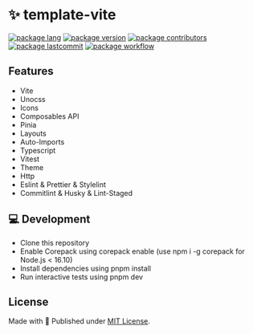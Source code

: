 # ✨ template-vite

[![package lang][lang]][lang]
[![package version][version]][version]
[![package contributors][contributors]][contributors]
[![package lastcommit][lastcommit]][lastcommit]
[![package workflow][workflow]][workflow]

## Features

- Vite
- Unocss
- Icons
- Composables API
- Pinia
- Layouts
- Auto-Imports
- Typescript
- Vitest
- Theme
- Http
- Eslint & Prettier & Stylelint
- Commitlint & Husky & Lint-Staged

## 💻 Development

- Clone this repository
- Enable Corepack using corepack enable (use npm i -g corepack for Node.js < 16.10)
- Install dependencies using pnpm install
- Run interactive tests using pnpm dev

## License

Made with 💛
Published under [MIT License](./LICENSE).

<!-- Badges -->

[lang]: https://img.shields.io/github/languages/top/szmxx/template-vite
[version]: https://img.shields.io/github/package-json/v/szmxx/template-vite
[contributors]: https://img.shields.io/github/contributors/szmxx/template-vite
[lastcommit]: https://img.shields.io/github/last-commit/szmxx/template-vite/main
[workflow]: https://img.shields.io/github/actions/workflow/status/szmxx/template-vite/ci.yml

